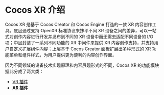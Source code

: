 # Cocos XR 介绍

Cocos XR 是基于 Cocos Creator 和 Cocos Engine 打造的一款 XR 内容创作工具。底层通过支持 OpenXR 标准协议来抹平不同 XR 设备之间的差异，可以一站式对创作内容进行开发并发布到不同的 XR 设备中而无需去适配不同设备的 I/O 项；中层封装了一系列不同功能的 XR 中间件来提供 XR 内容创作支持，并支持用户自定义扩展组件内容；上层基于 Cocos Creator 面板扩展出多种形式的 XR 功能菜单和组件样式，为用户提供更为便利的内容创作界面。

因为不同领域的设备技术实现原理和内容展现形式的不同，Cocos XR 的功能模块据此分成了两大类：

- [VR 插件](vr/index.md)
- **AR 插件**
